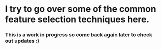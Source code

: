 # I try to go over some of the common feature selection techniques here.
### This is a work in progress so come back again later to check out updates :)
